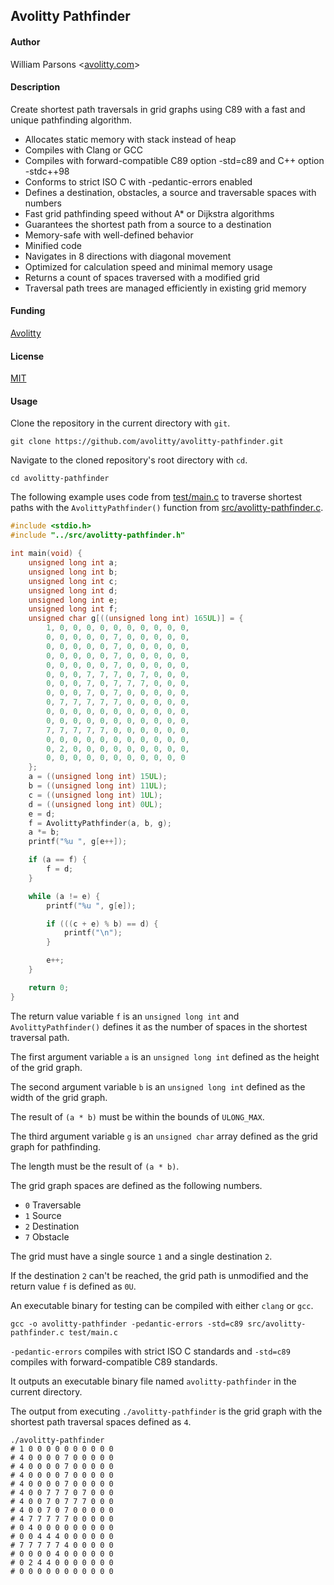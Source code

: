 ## Avolitty Pathfinder

#### Author
William Parsons <[avolitty.com](https://avolitty.com/)>

#### Description
Create shortest path traversals in grid graphs using C89 with a fast and unique pathfinding algorithm.

- Allocates static memory with stack instead of heap
- Compiles with Clang or GCC
- Compiles with forward-compatible C89 option -std=c89 and C++ option -stdc++98
- Conforms to strict ISO C with -pedantic-errors enabled
- Defines a destination, obstacles, a source and traversable spaces with numbers
- Fast grid pathfinding speed without A* or Dijkstra algorithms
- Guarantees the shortest path from a source to a destination
- Memory-safe with well-defined behavior
- Minified code
- Navigates in 8 directions with diagonal movement
- Optimized for calculation speed and minimal memory usage
- Returns a count of spaces traversed with a modified grid
- Traversal path trees are managed efficiently in existing grid memory

#### Funding
[Avolitty](https://avolitty.com/donate/)

#### License
[MIT](https://github.com/avolitty/avolitty-pathfinder/blob/main/LICENSE)

#### Usage
Clone the repository in the current directory with `git`.

``` console
git clone https://github.com/avolitty/avolitty-pathfinder.git
```

Navigate to the cloned repository's root directory with `cd`.

``` console
cd avolitty-pathfinder
```

The following example uses code from [test/main.c](https://github.com/avolitty/avolitty-pathfinder/blob/main/test/main.c) to traverse shortest paths with the `AvolittyPathfinder()` function from [src/avolitty-pathfinder.c](https://github.com/avolitty/avolitty-pathfinder/blob/main/src/avolitty-pathfinder.c).

``` c
#include <stdio.h>
#include "../src/avolitty-pathfinder.h"

int main(void) {
	unsigned long int a;
	unsigned long int b;
	unsigned long int c;
	unsigned long int d;
	unsigned long int e;
	unsigned long int f;
	unsigned char g[((unsigned long int) 165UL)] = {
		1, 0, 0, 0, 0, 0, 0, 0, 0, 0, 0,
		0, 0, 0, 0, 0, 7, 0, 0, 0, 0, 0,
		0, 0, 0, 0, 0, 7, 0, 0, 0, 0, 0,
		0, 0, 0, 0, 0, 7, 0, 0, 0, 0, 0,
		0, 0, 0, 0, 0, 7, 0, 0, 0, 0, 0,
		0, 0, 0, 7, 7, 7, 0, 7, 0, 0, 0,
		0, 0, 0, 7, 0, 7, 7, 7, 0, 0, 0,
		0, 0, 0, 7, 0, 7, 0, 0, 0, 0, 0,
		0, 7, 7, 7, 7, 7, 0, 0, 0, 0, 0,
		0, 0, 0, 0, 0, 0, 0, 0, 0, 0, 0,
		0, 0, 0, 0, 0, 0, 0, 0, 0, 0, 0,
		7, 7, 7, 7, 7, 0, 0, 0, 0, 0, 0,
		0, 0, 0, 0, 0, 0, 0, 0, 0, 0, 0,
		0, 2, 0, 0, 0, 0, 0, 0, 0, 0, 0,
		0, 0, 0, 0, 0, 0, 0, 0, 0, 0, 0
	};
	a = ((unsigned long int) 15UL);
	b = ((unsigned long int) 11UL);
	c = ((unsigned long int) 1UL);
	d = ((unsigned long int) 0UL);
	e = d;
	f = AvolittyPathfinder(a, b, g);
	a *= b;
	printf("%u ", g[e++]);

	if (a == f) {
		f = d;
	}

	while (a != e) {
		printf("%u ", g[e]);

		if (((c + e) % b) == d) {
			printf("\n");
		}

		e++;
	}

	return 0;
}
```

The return value variable `f` is an `unsigned long int` and `AvolittyPathfinder()` defines it as the number of spaces in the shortest traversal path.

The first argument variable `a` is an `unsigned long int` defined as the height of the grid graph.

The second argument variable `b` is an `unsigned long int` defined as the width of the grid graph.

The result of `(a * b)` must be within the bounds of `ULONG_MAX`.

The third argument variable `g` is an `unsigned char` array defined as the grid graph for pathfinding.

The length must be the result of `(a * b)`.

The grid graph spaces are defined as the following numbers.

- `0` Traversable
- `1` Source
- `2` Destination
- `7` Obstacle

The grid must have a single source `1` and a single destination `2`.

If the destination `2` can't be reached, the grid path is unmodified and the return value `f` is defined as `0U`.

An executable binary for testing can be compiled with either `clang` or `gcc`.

``` console
gcc -o avolitty-pathfinder -pedantic-errors -std=c89 src/avolitty-pathfinder.c test/main.c
```

`-pedantic-errors` compiles with strict ISO C standards and `-std=c89` compiles with forward-compatible C89 standards.

It outputs an executable binary file named `avolitty-pathfinder` in the current directory.

The output from executing `./avolitty-pathfinder` is the grid graph with the shortest path traversal spaces defined as `4`.

``` console
./avolitty-pathfinder
# 1 0 0 0 0 0 0 0 0 0 0
# 4 0 0 0 0 7 0 0 0 0 0
# 4 0 0 0 0 7 0 0 0 0 0
# 4 0 0 0 0 7 0 0 0 0 0
# 4 0 0 0 0 7 0 0 0 0 0
# 4 0 0 7 7 7 0 7 0 0 0
# 4 0 0 7 0 7 7 7 0 0 0
# 4 0 0 7 0 7 0 0 0 0 0
# 4 7 7 7 7 7 0 0 0 0 0
# 0 4 0 0 0 0 0 0 0 0 0
# 0 0 4 4 4 0 0 0 0 0 0
# 7 7 7 7 7 4 0 0 0 0 0
# 0 0 0 0 4 0 0 0 0 0 0
# 0 2 4 4 0 0 0 0 0 0 0
# 0 0 0 0 0 0 0 0 0 0 0
```
